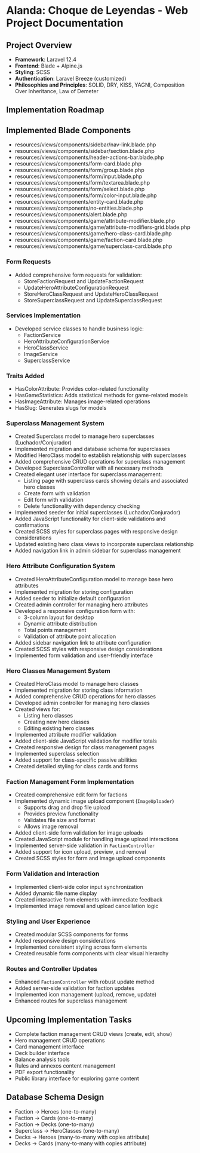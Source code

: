 # Alanda: Choque de Leyendas - Web Project Documentation

## Project Overview
- **Framework**: Laravel 12.4
- **Frontend**: Blade + Alpine.js
- **Styling**: SCSS
- **Authentication**: Laravel Breeze (customized)
- **Philosophies and Principles**: SOLID, DRY, KISS, YAGNI, Composition Over Inheritance, Law of Demeter

## Implementation Roadmap

## Implemented Blade Components
- resources/views/components/sidebar/nav-link.blade.php
- resources/views/components/sidebar/section.blade.php
- resources/views/components/header-actions-bar.blade.php
- resources/views/components/form-card.blade.php
- resources/views/components/form/group.blade.php
- resources/views/components/form/input.blade.php
- resources/views/components/form/textarea.blade.php
- resources/views/components/form/select.blade.php
- resources/views/components/form/color-input.blade.php
- resources/views/components/entity-card.blade.php
- resources/views/components/no-entities.blade.php
- resources/views/components/alert.blade.php
- resources/views/components/game/attribute-modifier.blade.php
- resources/views/components/game/attribute-modifiers-grid.blade.php
- resources/views/components/game/hero-class-card.blade.php
- resources/views/components/game/faction-card.blade.php
- resources/views/components/game/superclass-card.blade.php

### Form Requests
- Added comprehensive form requests for validation:
  - StoreFactionRequest and UpdateFactionRequest
  - UpdateHeroAttributeConfigurationRequest
  - StoreHeroClassRequest and UpdateHeroClassRequest
  - StoreSuperclassRequest and UpdateSuperclassRequest

### Services Implementation
- Developed service classes to handle business logic:
  - FactionService
  - HeroAttributeConfigurationService
  - HeroClassService
  - ImageService
  - SuperclassService

### Traits Added
- HasColorAttribute: Provides color-related functionality
- HasGameStatistics: Adds statistical methods for game-related models
- HasImageAttribute: Manages image-related operations
- HasSlug: Generates slugs for models

### Superclass Management System
- Created Superclass model to manage hero superclasses (Luchador/Conjurador)
- Implemented migration and database schema for superclasses
- Modified HeroClass model to establish relationship with superclasses
- Added comprehensive CRUD operations for superclass management
- Developed SuperclassController with all necessary methods
- Created elegant user interface for superclass management:
  - Listing page with superclass cards showing details and associated hero classes
  - Create form with validation
  - Edit form with validation
  - Delete functionality with dependency checking
- Implemented seeder for initial superclasses (Luchador/Conjurador)
- Added JavaScript functionality for client-side validations and confirmations
- Created SCSS styles for superclass pages with responsive design considerations
- Updated existing hero class views to incorporate superclass relationship
- Added navigation link in admin sidebar for superclass management

### Hero Attribute Configuration System
- Created HeroAttributeConfiguration model to manage base hero attributes
- Implemented migration for storing configuration
- Added seeder to initialize default configuration
- Created admin controller for managing hero attributes
- Developed a responsive configuration form with:
  - 3-column layout for desktop
  - Dynamic attribute distribution
  - Total points management
  - Validation of attribute point allocation
- Added sidebar navigation link to attribute configuration
- Created SCSS styles with responsive design considerations
- Implemented form validation and user-friendly interface

### Hero Classes Management System
- Created HeroClass model to manage hero classes
- Implemented migration for storing class information
- Added comprehensive CRUD operations for hero classes
- Developed admin controller for managing hero classes
- Created views for:
  - Listing hero classes
  - Creating new hero classes
  - Editing existing hero classes
- Implemented attribute modifier validation
- Added client-side JavaScript validation for modifier totals
- Created responsive design for class management pages
- Implemented superclass selection
- Added support for class-specific passive abilities
- Created detailed styling for class cards and forms

### Faction Management Form Implementation
- Created comprehensive edit form for factions
- Implemented dynamic image upload component (`ImageUploader`)
  - Supports drag and drop file upload
  - Provides preview functionality
  - Validates file size and format
  - Allows image removal
- Added client-side form validation for image uploads
- Created JavaScript module for handling image upload interactions
- Implemented server-side validation in `FactionController`
- Added support for icon upload, preview, and removal
- Created SCSS styles for form and image upload components

### Form Validation and Interaction
- Implemented client-side color input synchronization
- Added dynamic file name display
- Created interactive form elements with immediate feedback
- Implemented image removal and upload cancellation logic

### Styling and User Experience
- Created modular SCSS components for forms
- Added responsive design considerations
- Implemented consistent styling across form elements
- Created reusable form components with clear visual hierarchy

### Routes and Controller Updates
- Enhanced `FactionController` with robust update method
- Added server-side validation for faction updates
- Implemented icon management (upload, remove, update)
- Enhanced routes for superclass management

## Upcoming Implementation Tasks
- Complete faction management CRUD views (create, edit, show)
- Hero management CRUD operations
- Card management interface
- Deck builder interface
- Balance analysis tools
- Rules and annexos content management
- PDF export functionality
- Public library interface for exploring game content

## Database Schema Design
- Faction → Heroes (one-to-many)
- Faction → Cards (one-to-many)
- Faction → Decks (one-to-many)
- Superclass → HeroClasses (one-to-many)
- Decks → Heroes (many-to-many with copies attribute)
- Decks → Cards (many-to-many with copies attribute)